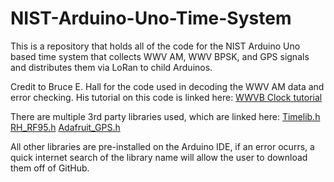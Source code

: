 # NIST-Arduino-Uno-Time-System

This is a repository that holds all of the code for the NIST Arduino Uno based time system that collects WWV AM, WWV BPSK, and GPS signals and distributes them via LoRan to child Arduinos.

Credit to Bruce E. Hall for the code used in decoding the WWV AM data and error checking. His tutorial on this code is linked here: [WWVB Clock tutorial](https://universal-solder.ca/downloads/WWVB%20Clock%20Project%20by%20Bruce%20Hall.pdf)

There are multiple 3rd party libraries used, which are linked here:
[Timelib.h](https://github.com/PaulStoffregen/Time)
[RH_RF95.h](https://github.com/epsilonrt/RadioHead)
[Adafruit_GPS.h](https://github.com/adafruit/Adafruit_GPS)

All other libraries are pre-installed on the Arduino IDE, if an error ocurrs, a quick internet search of the library name will allow the user to download them off of GitHub.
